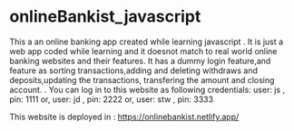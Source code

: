 # onlineBankist_javascript

This a an online banking app created while learning javascript .
It is just a web app coded while learning and it doesnot match to real world online banking websites and their features.
It has a dummy login feature,and feature as sorting transactions,adding and deleting withdraws and deposits,updating the transactions, transfering the amount and closing account. .
You can log in to this website as following credentials:
user: js , pin: 1111
or,
user: jd , pin: 2222
or,
user: stw , pin: 3333

This website is deployed in :
https://onlinebankist.netlify.app/
